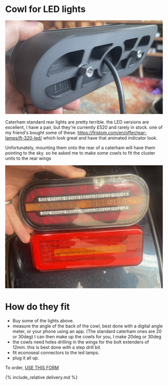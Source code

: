 # Cowl for LED lights 
![back-cowl](img/back-cowl.jpg)

Caterham standard rear lights are pretty terrible. the LED versions are excellent, I have a pair, but they're currently £520 and rarely in stock. one of my friend's bought some of these: https://fristom.com/en/offer/rear-lamps/ft-320-led/ which look great and have that animated indicator look. 

Unfortunately, mounting them onto the rear of a caterham will have them pointing to the sky. so he asked me to make some cowls to fit the cluster units to the rear wings   

![rear-cluster](img/rear-cluster.jpg)

# How do they fit
* Buy some of the lights above.
* measure the angle of the back of the cowl, best done with a digital angle meter, or your phone using an app. (The standard caterham ones are 20 or 30deg) I can then make up the cowls for you, I make 20deg or 30deg
* the cowls need holes drilling in the wings for the bolt extenders of 12mm. this is best done with a step drill bit.
* fit econoseal connectors to the led lamps.  
* plug it all up.


To order,  [USE THIS FORM](https://forms.gle/DpTGsNrgPXGaVSZi8)

{% include_relative delivery.md %}
